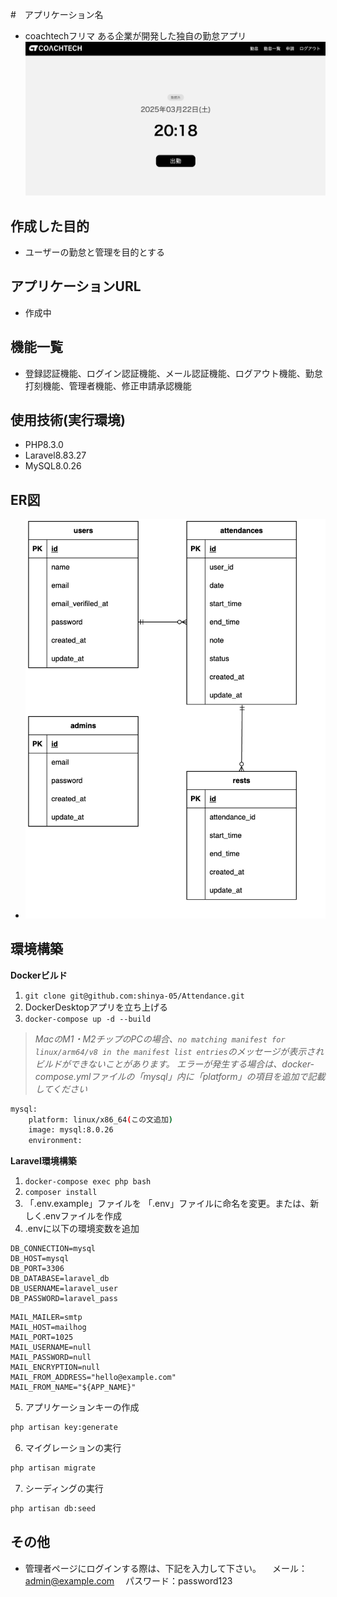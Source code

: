 #　アプリケーション名
- coachtechフリマ
  ある企業が開発した独自の勤怠アプリ
  ![alt text](src/image1.png)

## 作成した目的
- ユーザーの勤怠と管理を目的とする

## アプリケーションURL
- 作成中

## 機能一覧
- 登録認証機能、ログイン認証機能、メール認証機能、ログアウト機能、勤怠打刻機能、管理者機能、修正申請承認機能

## 使用技術(実行環境)
- PHP8.3.0
- Laravel8.83.27
- MySQL8.0.26

## ER図
- ![alt text](src/image.png)


## 環境構築
**Dockerビルド**
1. `git clone git@github.com:shinya-05/Attendance.git`
2. DockerDesktopアプリを立ち上げる
3. `docker-compose up -d --build`

> *MacのM1・M2チップのPCの場合、`no matching manifest for linux/arm64/v8 in the manifest list entries`のメッセージが表示されビルドができないことがあります。
エラーが発生する場合は、docker-compose.ymlファイルの「mysql」内に「platform」の項目を追加で記載してください*
``` bash
mysql:
    platform: linux/x86_64(この文追加)
    image: mysql:8.0.26
    environment:
```

**Laravel環境構築**
1. `docker-compose exec php bash`
2. `composer install`
3. 「.env.example」ファイルを 「.env」ファイルに命名を変更。または、新しく.envファイルを作成
4. .envに以下の環境変数を追加
``` text
DB_CONNECTION=mysql
DB_HOST=mysql
DB_PORT=3306
DB_DATABASE=laravel_db
DB_USERNAME=laravel_user
DB_PASSWORD=laravel_pass
```

``` text
MAIL_MAILER=smtp
MAIL_HOST=mailhog
MAIL_PORT=1025
MAIL_USERNAME=null
MAIL_PASSWORD=null
MAIL_ENCRYPTION=null
MAIL_FROM_ADDRESS="hello@example.com"
MAIL_FROM_NAME="${APP_NAME}"
```

5. アプリケーションキーの作成
``` bash
php artisan key:generate
```

6. マイグレーションの実行
``` bash
php artisan migrate
```

7. シーディングの実行
``` bash
php artisan db:seed
```

## その他
- 管理者ページにログインする際は、下記を入力して下さい。
　メール：admin@example.com
　パスワード：password123
